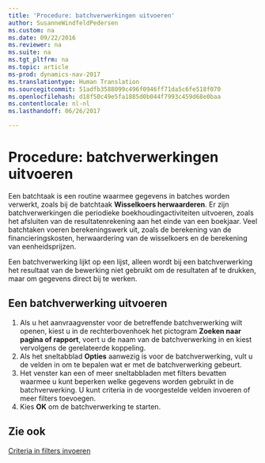 ```yaml
---
title: 'Procedure: batchverwerkingen uitvoeren'
author: SusanneWindfeldPedersen
ms.custom: na
ms.date: 09/22/2016
ms.reviewer: na
ms.suite: na
ms.tgt_pltfrm: na
ms.topic: article
ms-prod: dynamics-nav-2017
ms.translationtype: Human Translation
ms.sourcegitcommit: 51adfb3588099c496f0946ff71da5c6fe518f070
ms.openlocfilehash: d18f50c49e5fa1885d0b044f7993c459d68e0baa
ms.contentlocale: nl-nl
ms.lasthandoff: 06/26/2017

---
```


# <a name="how-to-run-batch-jobs"></a>Procedure: batchverwerkingen uitvoeren
Een batchtaak is een routine waarmee gegevens in batches worden verwerkt, zoals bij de batchtaak **Wisselkoers herwaarderen**. Er zijn batchverwerkingen die periodieke boekhoudingactiviteiten uitvoeren, zoals het afsluiten van de resultatenrekening aan het einde van een boekjaar. Veel batchtaken voeren berekeningswerk uit, zoals de berekening van de financieringskosten, herwaardering van de wisselkoers en de berekening van eenheidsprijzen.

Een batchverwerking lijkt op een lijst, alleen wordt bij een batchverwerking het resultaat van de bewerking niet gebruikt om de resultaten af te drukken, maar om gegevens direct bij te werken.

## <a name="to-run-a-batch-job"></a>Een batchverwerking uitvoeren
1. Als u het aanvraagvenster voor de betreffende batchverwerking wilt openen, kiest u in de rechterbovenhoek het pictogram **Zoeken naar pagina of rapport**, voert u de naam van de batchverwerking in en kiest vervolgens de gerelateerde koppeling.
2. Als het sneltabblad **Opties** aanwezig is voor de batchverwerking, vult u de velden in om te bepalen wat er met de batchverwerking gebeurt.
3. Het venster kan een of meer sneltabbladen met filters bevatten waarmee u kunt beperken welke gegevens worden gebruikt in de batchverwerking. U kunt criteria in de voorgestelde velden invoeren of meer filters toevoegen.
4. Kies **OK** om de batchverwerking te starten.

## <a name="see-also"></a>Zie ook
[Criteria in filters invoeren](ui-enter-criteria-filters.md)

